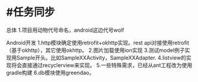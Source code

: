 #任务同步
============
总体
1.项目用动物代号命名，android这边代号wolf


Android开发
1.http模块确定使用retrofit+okhttp实现。rest api对接使用retrofit（基于okhttp），其它使用okhttp。
2.图片加载使用ion实现
3.测试model例子实现用Sample开头。比如SampleXXActivity，SampleXXAdapter.
4.listview的实现将会直接通过recyclerview来实现。
5.一些特殊需求，已经从ant工程改为使用gradle构建
6.db模块使用greendao。
